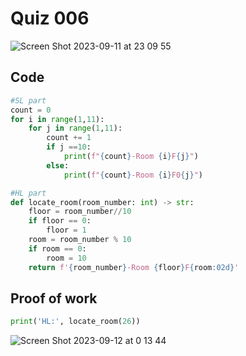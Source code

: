 # Quiz 006
<img width="max" alt="Screen Shot 2023-09-11 at 23 09 55" src="https://github.com/hasmhib/unit1-2024/assets/142870448/ad82337e-3ef8-4d87-8469-74890c16df03">

## Code

```py
#SL part
count = 0
for i in range(1,11):
    for j in range(1,11):
        count += 1
        if j ==10:
            print(f"{count}-Room {i}F{j}")
        else:
            print(f"{count}-Room {i}F0{j}")

#HL part
def locate_room(room_number: int) -> str:
    floor = room_number//10
    if floor == 0:
        floor = 1
    room = room_number % 10
    if room == 0:
        room = 10
    return f'{room_number}-Room {floor}F{room:02d}'
```

## Proof of work

```py
print('HL:', locate_room(26))
```

<img width="max" alt="Screen Shot 2023-09-12 at 0 13 44" src="https://github.com/hasmhib/unit1-2024/assets/142870448/5f634d04-28d6-478f-921c-9715ebf34a24">

